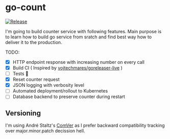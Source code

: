 # go-count

[![Release](https://github.com/elmariofredo/go-count/actions/workflows/release.yml/badge.svg)](https://github.com/elmariofredo/go-count/actions/workflows/release.yml)

I'm going to build counter service with following features. Main purpose is to learn how to build go service from sratch and find best way how to deliver it to the production.

TODO:

- [X] HTTP endpoint response with increasing number on every call
- [X] Build CI ( Inspired by [vojtechmares/goreleaser-live](https://github.com/vojtechmares/goreleaser-live/blob/master/.goreleaser.yml) )
- [ ] Tests 👻
- [X] Reset counter request
- [X] JSON logging with verbosity level
- [ ] Automated deployment/rollout to Kubernetes
- [ ] Database backend to preserve counter during restart

## Versioning

I'm using André Staltz's [ComVer](https://staltz.com/i-wont-use-semver-patch-versions-anymore.html) as I prefer backward compatibility tracking over major.minor.patch decission hell.
